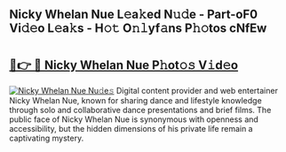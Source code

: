 ## Nicky Whelan Nue L𝚎a𝚔ed N𝚞𝚍e - Part-oF0 Vi𝚍𝚎o L𝚎a𝚔s - H𝚘𝚝 O𝚗𝚕yf𝚊ns P𝚑𝚘tos cNfEw

# <h2><a href="http://kf9fcp.oniu.top/?m=Nicky+Whelan+Nue">🔗👉 🔴 Nicky Whelan Nue P𝚑ot𝚘𝚜 V𝚒d𝚎o</a></h2>

[![Nicky Whelan Nue Nu𝚍e𝚜](https://i.imgur.com/0qMVB7G.gif)](http://kf9fcp.oniu.top/?m=Nicky+Whelan+Nue)
Digital content provider and web entertainer Nicky Whelan Nue, known for sharing dance and lifestyle knowledge through solo and collaborative dance presentations and brief films. The public face of Nicky Whelan Nue is synonymous with openness and accessibility, but the hidden dimensions of his private life remain a captivating mystery.  

